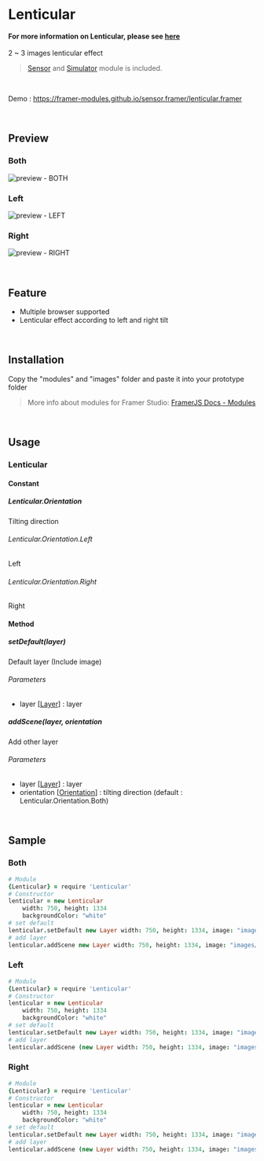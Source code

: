 # Lenticular
**For more information on Lenticular, please see [here](https://en.wikipedia.org/wiki/Lenticular_printing)**  
<br/>
2 ~ 3 images lenticular effect

> [Sensor](https://github.com/framer-modules/sensor.framer) and [Simulator](https://github.com/framer-modules/sensor.framer/tree/master/simulator.framer) module is included.  


<br/>

Demo : https://framer-modules.github.io/sensor.framer/lenticular.framer

<br/>

## Preview
### Both
![preview - BOTH](screenrecord-both.gif)
### Left
![preview - LEFT](screenrecord-left.gif)
### Right
![preview - RIGHT](screenrecord-right.gif)

<br/>

## Feature
- Multiple browser supported
- Lenticular effect according to left and right tilt

<br/>

## Installation
Copy the "modules" and "images"  folder and paste it into your prototype folder  
> More info about modules for Framer Studio: [FramerJS Docs - Modules](http://framer.com/docs/#modules.modules)

<br/>

## Usage
### Lenticular
#### Constant
##### Lenticular.Orientation
Tilting direction

###### Lenticular.Orientation.Left
Left
###### Lenticular.Orientation.Right
Right

#### Method
##### setDefault(layer)
Default layer (Include image)
###### Parameters
- layer [[Layer](https://framer.com/docs/#layer.layer)] : layer

##### addScene(layer, orientation
Add other layer
###### Parameters
- layer [[Layer](https://framer.com/docs/#layer.layer)] : layer
- orientation [[Orientation](#orientation)] : tilting direction (default : Lenticular.Orientation.Both)

<br/>

## Sample
### Both
```coffeescript
# Module
{Lenticular} = require 'Lenticular'
# Constructor
lenticular = new Lenticular
    width: 750, height: 1334
    backgroundColor: "white"
# set default
lenticular.setDefault new Layer width: 750, height: 1334, image: "images/before.jpg"
# add layer
lenticular.addScene new Layer width: 750, height: 1334, image: "images/after.jpg"
```
### Left
```coffeescript
# Module
{Lenticular} = require 'Lenticular'
# Constructor
lenticular = new Lenticular
    width: 750, height: 1334
    backgroundColor: "white"
# set default
lenticular.setDefault new Layer width: 750, height: 1334, image: "images/before.jpg"
# add layer
lenticular.addScene (new Layer width: 750, height: 1334, image: "images/after.jpg"), Lenticular.Orientation.Left
```
### Right
```coffeescript
# Module
{Lenticular} = require 'Lenticular'
# Constructor
lenticular = new Lenticular
    width: 750, height: 1334
    backgroundColor: "white"
# set default
lenticular.setDefault new Layer width: 750, height: 1334, image: "images/before.jpg"
# add layer
lenticular.addScene (new Layer width: 750, height: 1334, image: "images/after.jpg"), Lenticular.Orientation.Right
```
